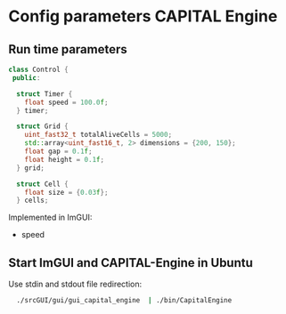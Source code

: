 # Config parameters CAPITAL Engine

## Run time parameters

```C++
class Control {
 public:

  struct Timer {
    float speed = 100.0f;
  } timer;

  struct Grid {
    uint_fast32_t totalAliveCells = 5000;
    std::array<uint_fast16_t, 2> dimensions = {200, 150};
    float gap = 0.1f;
    float height = 0.1f;
  } grid;

  struct Cell {
    float size = {0.03f};
  } cells;
```
Implemented in ImGUI:
- speed

## Start ImGUI and CAPITAL-Engine in Ubuntu

Use stdin and stdout file redirection:

```bash
  ./srcGUI/gui/gui_capital_engine  | ./bin/CapitalEngine 
```
